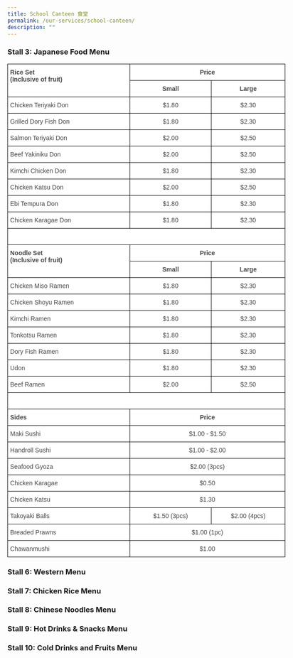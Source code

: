 ```yaml
---
title: School Canteen 食堂
permalink: /our-services/school-canteen/
description: ""
---
```

### Stall 3: Japanese Food Menu

<style type="text/css">
.tg  {border-collapse:collapse;border-spacing:0;margin:0px auto;}
.tg td{border-color:black;border-style:solid;border-width:1px;font-family:Arial, sans-serif;font-size:14px;
  overflow:hidden;padding:10px 5px;word-break:normal;}
.tg th{border-color:black;border-style:solid;border-width:1px;font-family:Arial, sans-serif;font-size:14px;
  font-weight:normal;overflow:hidden;padding:10px 5px;word-break:normal;}
.tg .tg-sxkx{background-color:#FFF;color:#454545;text-align:center;vertical-align:top}
.tg .tg-fwnj{background-color:#FFF;color:#454545;text-align:left;vertical-align:top}
.tg .tg-9u4g{background-color:#FFF;color:#454545;font-weight:bold;text-align:left;vertical-align:top}
.tg .tg-2fwu{background-color:#FFF;color:#454545;font-weight:bold;text-align:center;vertical-align:top}
</style>
<table class="tg" style="undefined;table-layout: fixed; width: 625px">
<colgroup>
<col style="width: 275px">
<col style="width: 184px">
<col style="width: 166px">
</colgroup>
<tbody>
  <tr>
    <td class="tg-9u4g" rowspan="2">Rice Set<br>(Inclusive of fruit)</td>
    <td class="tg-2fwu" colspan="2">Price</td>
  </tr>
  <tr>
    <td class="tg-2fwu">Small</td>
    <td class="tg-2fwu">Large</td>
  </tr>
  <tr>
    <td class="tg-fwnj">Chicken Teriyaki Don</td>
    <td class="tg-sxkx">$1.80</td>
    <td class="tg-sxkx">$2.30</td>
  </tr>
  <tr>
    <td class="tg-fwnj">Grilled Dory Fish Don</td>
    <td class="tg-sxkx">$1.80</td>
    <td class="tg-sxkx">$2.30</td>
  </tr>
  <tr>
    <td class="tg-fwnj">Salmon Teriyaki Don</td>
    <td class="tg-sxkx">$2.00</td>
    <td class="tg-sxkx">$2.50</td>
  </tr>
  <tr>
    <td class="tg-fwnj">Beef Yakiniku Don</td>
    <td class="tg-sxkx">$2.00</td>
    <td class="tg-sxkx">$2.50</td>
  </tr>
  <tr>
    <td class="tg-fwnj">Kimchi Chicken Don</td>
    <td class="tg-sxkx">$1.80</td>
    <td class="tg-sxkx">$2.30</td>
  </tr>
  <tr>
    <td class="tg-fwnj">Chicken Katsu Don</td>
    <td class="tg-sxkx">$2.00</td>
    <td class="tg-sxkx">$2.50</td>
  </tr>
  <tr>
    <td class="tg-fwnj">Ebi Tempura Don</td>
    <td class="tg-sxkx">$1.80</td>
    <td class="tg-sxkx">$2.30</td>
  </tr>
  <tr>
    <td class="tg-fwnj">Chicken Karagae Don</td>
    <td class="tg-sxkx">$1.80</td>
    <td class="tg-sxkx">$2.30</td>
  </tr>
  <tr>
    <td class="tg-sxkx" colspan="3"> &nbsp;&nbsp;</td>
  </tr>
  <tr>
    <td class="tg-9u4g" rowspan="2">Noodle Set<br>(Inclusive of fruit)</td>
    <td class="tg-2fwu" colspan="2">Price</td>
  </tr>
  <tr>
    <td class="tg-2fwu">Small</td>
    <td class="tg-2fwu">Large</td>
  </tr>
  <tr>
    <td class="tg-fwnj">Chicken Miso Ramen</td>
    <td class="tg-sxkx">$1.80</td>
    <td class="tg-sxkx">$2.30</td>
  </tr>
  <tr>
    <td class="tg-fwnj">Chicken Shoyu Ramen</td>
    <td class="tg-sxkx">$1.80</td>
    <td class="tg-sxkx">$2.30</td>
  </tr>
  <tr>
    <td class="tg-fwnj">Kimchi Ramen</td>
    <td class="tg-sxkx">$1.80</td>
    <td class="tg-sxkx">$2.30</td>
  </tr>
  <tr>
    <td class="tg-fwnj">Tonkotsu Ramen</td>
    <td class="tg-sxkx">$1.80</td>
    <td class="tg-sxkx">$2.30</td>
  </tr>
  <tr>
    <td class="tg-fwnj">Dory Fish Ramen</td>
    <td class="tg-sxkx">$1.80</td>
    <td class="tg-sxkx">$2.30</td>
  </tr>
  <tr>
    <td class="tg-fwnj">Udon</td>
    <td class="tg-sxkx">$1.80</td>
    <td class="tg-sxkx">$2.30</td>
  </tr>
  <tr>
    <td class="tg-fwnj">Beef Ramen</td>
    <td class="tg-sxkx">$2.00</td>
    <td class="tg-sxkx">$2.50</td>
  </tr>
  <tr>
    <td class="tg-sxkx" colspan="3"> &nbsp;&nbsp;</td>
  </tr>
  <tr>
    <td class="tg-9u4g">Sides</td>
    <td class="tg-2fwu" colspan="2">Price</td>
  </tr>
  <tr>
    <td class="tg-fwnj">Maki Sushi</td>
    <td class="tg-sxkx" colspan="2">$1.00 - $1.50</td>
  </tr>
  <tr>
    <td class="tg-fwnj">Handroll Sushi</td>
    <td class="tg-sxkx" colspan="2">$1.00 - $2.00</td>
  </tr>
  <tr>
    <td class="tg-fwnj">Seafood Gyoza</td>
    <td class="tg-sxkx" colspan="2">$2.00 (3pcs)</td>
  </tr>
  <tr>
    <td class="tg-fwnj">Chicken Karagae</td>
    <td class="tg-sxkx" colspan="2">$0.50</td>
  </tr>
  <tr>
    <td class="tg-fwnj">Chicken Katsu</td>
    <td class="tg-sxkx" colspan="2">$1.30</td>
  </tr>
  <tr>
    <td class="tg-fwnj">Takoyaki Balls</td>
    <td class="tg-sxkx">$1.50 (3pcs)</td>
    <td class="tg-sxkx">$2.00 (4pcs)</td>
  </tr>
  <tr>
    <td class="tg-fwnj">Breaded Prawns</td>
    <td class="tg-sxkx" colspan="2">$1.00 (1pc)</td>
  </tr>
  <tr>
    <td class="tg-fwnj">Chawanmushi</td>
    <td class="tg-sxkx" colspan="2">$1.00</td>
  </tr>
</tbody>
</table>


### Stall 6: Western Menu




### Stall 7: Chicken Rice Menu



### Stall 8: Chinese Noodles Menu



### Stall 9: Hot Drinks & Snacks Menu


### Stall 10: Cold Drinks and Fruits Menu



